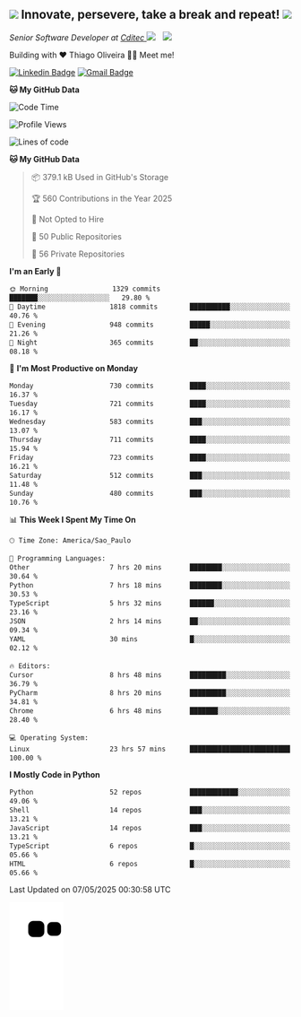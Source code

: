 <h2><img src="https://emojis.slackmojis.com/emojis/images/1531849430/4246/blob-sunglasses.gif?1531849430" width="30"/> Innovate, persevere, take a break and repeat! <img src="https://media.giphy.com/media/12oufCB0MyZ1Go/giphy.gif" width="50"></h2>
<img align='right' src="https://media.giphy.com/media/M9gbBd9nbDrOTu1Mqx/giphy.gif" width="230">
<p><em>Senior Software Developer at <a href="https://www.cditec.com.br/">Cditec
</a><img src="https://media.giphy.com/media/WUlplcMpOCEmTGBtBW/giphy.gif" width="30"> 
</em></p>



Building with ❤️ Thiago Oliveira 👋🏽 Meet me!

[![Linkedin Badge](https://img.shields.io/badge/-Thiago-blue?style=flat-square&logo=Linkedin&logoColor=white&link=https://www.linkedin.com/in/tgmarinho/)](https://www.linkedin.com/in/thiagoceconelo/) 
[![Gmail Badge](https://img.shields.io/badge/-thiceconelo@gmail.com-c14438?style=flat-square&logo=Gmail&logoColor=white&link=mailto:thiceconelo@gmail.com)](mailto:thiceconelo@gmail.com)

</em></p>

<!-- <span style="height ">
![Anurag's GitHub stats](https://github-readme-stats.vercel.app/api?username=arthurspk&show_icons=true&theme=tokyonight)
</span> -->

**🐱 My GitHub Data** 
<!--START_SECTION:waka-->
![Code Time](http://img.shields.io/badge/Code%20Time-3%2C096%20hrs%2032%20mins-blue)

![Profile Views](http://img.shields.io/badge/Profile%20Views-0-blue)

![Lines of code](https://img.shields.io/badge/From%20Hello%20World%20I%27ve%20Written-6.3%20million%20lines%20of%20code-blue)

**🐱 My GitHub Data** 

> 📦 379.1 kB Used in GitHub's Storage 
 > 
> 🏆 560 Contributions in the Year 2025
 > 
> 🚫 Not Opted to Hire
 > 
> 📜 50 Public Repositories 
 > 
> 🔑 56 Private Repositories 
 > 
**I'm an Early 🐤** 

```text
🌞 Morning                1329 commits        ███████░░░░░░░░░░░░░░░░░░   29.80 % 
🌆 Daytime                1818 commits        ██████████░░░░░░░░░░░░░░░   40.76 % 
🌃 Evening                948 commits         █████░░░░░░░░░░░░░░░░░░░░   21.26 % 
🌙 Night                  365 commits         ██░░░░░░░░░░░░░░░░░░░░░░░   08.18 % 
```
📅 **I'm Most Productive on Monday** 

```text
Monday                   730 commits         ████░░░░░░░░░░░░░░░░░░░░░   16.37 % 
Tuesday                  721 commits         ████░░░░░░░░░░░░░░░░░░░░░   16.17 % 
Wednesday                583 commits         ███░░░░░░░░░░░░░░░░░░░░░░   13.07 % 
Thursday                 711 commits         ████░░░░░░░░░░░░░░░░░░░░░   15.94 % 
Friday                   723 commits         ████░░░░░░░░░░░░░░░░░░░░░   16.21 % 
Saturday                 512 commits         ███░░░░░░░░░░░░░░░░░░░░░░   11.48 % 
Sunday                   480 commits         ███░░░░░░░░░░░░░░░░░░░░░░   10.76 % 
```


📊 **This Week I Spent My Time On** 

```text
🕑︎ Time Zone: America/Sao_Paulo

💬 Programming Languages: 
Other                    7 hrs 20 mins       ████████░░░░░░░░░░░░░░░░░   30.64 % 
Python                   7 hrs 18 mins       ████████░░░░░░░░░░░░░░░░░   30.53 % 
TypeScript               5 hrs 32 mins       ██████░░░░░░░░░░░░░░░░░░░   23.16 % 
JSON                     2 hrs 14 mins       ██░░░░░░░░░░░░░░░░░░░░░░░   09.34 % 
YAML                     30 mins             █░░░░░░░░░░░░░░░░░░░░░░░░   02.12 % 

🔥 Editors: 
Cursor                   8 hrs 48 mins       █████████░░░░░░░░░░░░░░░░   36.79 % 
PyCharm                  8 hrs 20 mins       █████████░░░░░░░░░░░░░░░░   34.81 % 
Chrome                   6 hrs 48 mins       ███████░░░░░░░░░░░░░░░░░░   28.40 % 

💻 Operating System: 
Linux                    23 hrs 57 mins      █████████████████████████   100.00 % 
```

**I Mostly Code in Python** 

```text
Python                   52 repos            ████████████░░░░░░░░░░░░░   49.06 % 
Shell                    14 repos            ███░░░░░░░░░░░░░░░░░░░░░░   13.21 % 
JavaScript               14 repos            ███░░░░░░░░░░░░░░░░░░░░░░   13.21 % 
TypeScript               6 repos             █░░░░░░░░░░░░░░░░░░░░░░░░   05.66 % 
HTML                     6 repos             █░░░░░░░░░░░░░░░░░░░░░░░░   05.66 % 
```




 Last Updated on 07/05/2025 00:30:58 UTC
<!--END_SECTION:waka-->

![Snake animation](https://github.com/rafaballerini/rafaballerini/blob/output/github-contribution-grid-snake.svg)


<!---
ceconelo/ceconelo is a ✨ special ✨ repository because its `README.md` (this file) appears on your GitHub profile.
You can click the Preview link to take a look at your changes.
--->
